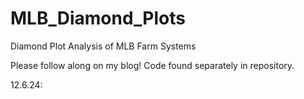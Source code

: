 # MLB_Diamond_Plots
Diamond Plot Analysis of MLB Farm Systems

Please follow along on my blog! Code found separately in repository. 

12.6.24: 
